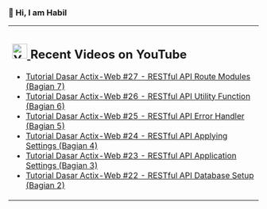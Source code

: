 ### 👋 Hi, I am Habil

<table><tr><td valign="top" width="50%">

## <a href="https://www.youtube.com/channel/UCBRxDSTfr2aJVODDh4WG_7g"><img src="https://cdn.worldvectorlogo.com/logos/youtube-icon.svg" title="YouTube ChannelDocker" alt="Youtube Channel" width="30"/> </a>   Recent Videos on YouTube      
 
<!-- YOUTUBE-VIDEOS-LIST:START -->
- [Tutorial Dasar Actix-Web #27 - RESTful API Route Modules (Bagian 7)](https://www.youtube.com/watch?v=aYMjy2j0j1s)
- [Tutorial Dasar Actix-Web #26 - RESTful API Utility Function (Bagian 6)](https://www.youtube.com/watch?v=zZ1Wk5ZUvaY)
- [Tutorial Dasar Actix-Web #25 - RESTful API Error Handler (Bagian 5)](https://www.youtube.com/watch?v=lCw4OkclQyI)
- [Tutorial Dasar Actix-Web #24 - RESTful API Applying Settings (Bagian 4)](https://www.youtube.com/watch?v=_RbU7V6BZZI)
- [Tutorial Dasar Actix-Web #23 - RESTful API Application Settings (Bagian 3)](https://www.youtube.com/watch?v=yXmpaiTZrdo)
- [Tutorial Dasar Actix-Web #22 - RESTful API Database Setup (Bagian 2)](https://www.youtube.com/watch?v=KMu4K1TYKzc)
<!-- YOUTUBE-VIDEOS-LIST:END --> 
</td></tr></table>
